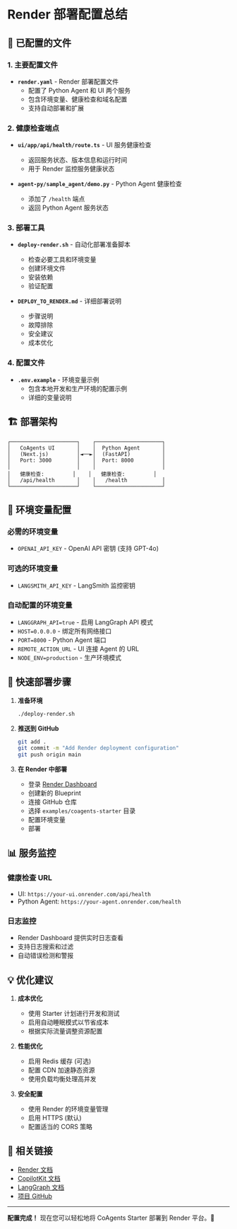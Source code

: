 # Render 部署配置总结

## 🚀 已配置的文件

### 1. 主要配置文件

- **`render.yaml`** - Render 部署配置文件
  - 配置了 Python Agent 和 UI 两个服务
  - 包含环境变量、健康检查和域名配置
  - 支持自动部署和扩展

### 2. 健康检查端点

- **`ui/app/api/health/route.ts`** - UI 服务健康检查
  - 返回服务状态、版本信息和运行时间
  - 用于 Render 监控服务健康状态

- **`agent-py/sample_agent/demo.py`** - Python Agent 健康检查
  - 添加了 `/health` 端点
  - 返回 Python Agent 服务状态

### 3. 部署工具

- **`deploy-render.sh`** - 自动化部署准备脚本
  - 检查必要工具和环境变量
  - 创建环境文件
  - 安装依赖
  - 验证配置

- **`DEPLOY_TO_RENDER.md`** - 详细部署说明
  - 步骤说明
  - 故障排除
  - 安全建议
  - 成本优化

### 4. 配置文件

- **`.env.example`** - 环境变量示例
  - 包含本地开发和生产环境的配置示例
  - 详细的变量说明

## 🏗️ 部署架构

```
┌─────────────────────┐    ┌─────────────────────┐
│   CoAgents UI       │    │  Python Agent       │
│   (Next.js)         │◄──►│  (FastAPI)          │
│   Port: 3000        │    │  Port: 8000         │
│                     │    │                     │
│   健康检查:         │    │   健康检查:         │
│   /api/health       │    │   /health           │
└─────────────────────┘    └─────────────────────┘
```

## 🔧 环境变量配置

### 必需的环境变量
- `OPENAI_API_KEY` - OpenAI API 密钥 (支持 GPT-4o)

### 可选的环境变量
- `LANGSMITH_API_KEY` - LangSmith 监控密钥

### 自动配置的环境变量
- `LANGGRAPH_API=true` - 启用 LangGraph API 模式
- `HOST=0.0.0.0` - 绑定所有网络接口
- `PORT=8000` - Python Agent 端口
- `REMOTE_ACTION_URL` - UI 连接 Agent 的 URL
- `NODE_ENV=production` - 生产环境模式

## 🚀 快速部署步骤

1. **准备环境**
   ```bash
   ./deploy-render.sh
   ```

2. **推送到 GitHub**
   ```bash
   git add .
   git commit -m "Add Render deployment configuration"
   git push origin main
   ```

3. **在 Render 中部署**
   - 登录 [Render Dashboard](https://dashboard.render.com)
   - 创建新的 Blueprint
   - 连接 GitHub 仓库
   - 选择 `examples/coagents-starter` 目录
   - 配置环境变量
   - 部署

## 📊 服务监控

### 健康检查 URL
- UI: `https://your-ui.onrender.com/api/health`
- Python Agent: `https://your-agent.onrender.com/health`

### 日志监控
- Render Dashboard 提供实时日志查看
- 支持日志搜索和过滤
- 自动错误检测和警报

## 💡 优化建议

1. **成本优化**
   - 使用 Starter 计划进行开发和测试
   - 启用自动睡眠模式以节省成本
   - 根据实际流量调整资源配置

2. **性能优化**
   - 启用 Redis 缓存 (可选)
   - 配置 CDN 加速静态资源
   - 使用负载均衡处理高并发

3. **安全配置**
   - 使用 Render 的环境变量管理
   - 启用 HTTPS (默认)
   - 配置适当的 CORS 策略

## 🔗 相关链接

- [Render 文档](https://render.com/docs)
- [CopilotKit 文档](https://docs.copilotkit.ai/)
- [LangGraph 文档](https://langchain-ai.github.io/langgraph/)
- [项目 GitHub](https://github.com/CopilotKit/CopilotKit)

---

**配置完成！** 现在您可以轻松地将 CoAgents Starter 部署到 Render 平台。🎉